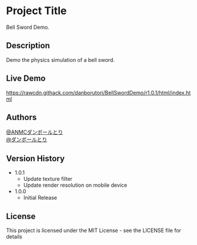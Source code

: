 # Project Title

Bell Sword Demo.

## Description

Demo the physics simulation of a bell sword.

## Live Demo
https://rawcdn.githack.com/danborutori/BellSwordDemo/r1.0.1/html/index.html

## Authors

[@ANMCダンボールとり](https://twitter.com/lamylanmc) <br />
[@ダンボールとり](https://twitter.com/danborutori)

## Version History

* 1.0.1
    * Update texture filter
    * Update render resolution on mobile device
* 1.0.0
    * Initial Release

## License

This project is licensed under the MIT License - see the LICENSE file for details
